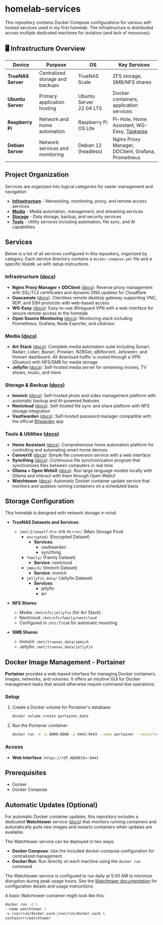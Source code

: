 # homelab-services

This repository contains Docker Compose configurations for various self-hosted services used in my first homelab. The infrastructure is distributed across multiple dedicated machines for isolation (and lack of resources):

## 🖥️ Infrastructure Overview

| Device | Purpose | OS | Key Services |
|--------|---------|----|--------------|
| **TrueNAS Server** | Centralized storage and backups | TrueNAS Scale | ZFS storage, SMB/NFS shares |
| **Ubuntu Server** | Primary application hosting | Ubuntu Server 22.04 LTS | Docker containers, application services |
| **Raspberry Pi** | Network and home automation | Raspberry Pi OS Lite | Pi-Hole, Home Assistant, WG-Easy, [Taskwise](https://github.com/zainibeats/taskwise) |
| **Debian Server** | Network services and monitoring | Debian 12 (headless) | Nginx Proxy Manager, DDClient, Grafana, Prometheus |

## Project Organization

Services are organized into logical categories for easier management and navigation:

- **[Infrastructure](./infrastructure/README.md)** - Networking, monitoring, proxy, and remote access services
- **[Media](./media/README.md)** - Media automation, management, and streaming services
- **[Storage](./storage/README.md)** - Data storage, backup, and security services
- **[Tools](./tools/README.md)** - Utility services including automation, file sync, and AI capabilities

## Services

Below is a list of all services configured in this repository, organized by category. Each service directory contains a `docker-compose.yml` file and a specific `README.md` with setup instructions.

### Infrastructure ([docs](./infrastructure/README.md))
- **Nginx Proxy Manager + DDClient** ([docs](./infrastructure/nginx-ddclient/README.md)): Reverse proxy management with SSL/TLS certificates and dynamic DNS updates for Cloudflare
- **Guacamole** ([docs](./infrastructure/guacamole/README.md)): Clientless remote desktop gateway supporting VNC, RDP, and SSH protocols with web-based access
- **WG-Easy** ([docs](./infrastructure/wg-easy/README.md)): Easy-to-use Wireguard VPN with a web interface for secure remote access to the homelab
- **Open Source Monitoring** ([docs](./infrastructure/opensource-monitoring/README.md)): Monitoring stack including Prometheus, Grafana, Node Exporter, and cAdvisor

### Media ([docs](./media/README.md))
- **Arr Stack** ([docs](./media/arr-stack/README.md)): Complete media automation suite including Sonarr, Radarr, Lidarr, Bazarr, Prowlarr, NZBGet, qBittorrent, Jellyseerr, and Homarr dashboard. All download traffic is routed through a VPN (Gluetun) with NFS/SMB for media storage
- **Jellyfin** ([docs](./media/jellyfin/README.md)): Self-hosted media server for streaming movies, TV shows, music, and more

### Storage & Backup ([docs](./storage/README.md))
- **Immich** ([docs](./storage/immich/README.md)): Self-hosted photo and video management platform with automatic backup and AI-powered features
- **Nextcloud** ([docs](./storage/nextcloud/README.md)): Self-hosted file sync and share platform with NFS storage integration
- **Vaultwarden** ([docs](./storage/vaultwarden/README.md)): Self-hosted password manager compatible with the official [Bitwarden](https://bitwarden.com/) app

### Tools & Utilities ([docs](./tools/README.md))
- **Home Assistant** ([docs](./tools/home-assistant/README.md)): Comprehensive home automation platform for controlling and automating smart home devices
- **ConvertX** ([docs](./tools/convertx/README.md)): Simple file conversion service with a web interface
- **Syncthing** ([docs](./tools/syncthing/README.md)): Continuous file synchronization program that synchronizes files between computers in real time
- **Ollama + Open WebUI** ([docs](./tools/ollama-openwebui/README.md)): Run large language models locally with Ollama and interact with them through Open WebUI
- **Watchtower** ([docs](./tools/watchtower/README.md)): Automatic Docker container update service that monitors and updates running containers on a scheduled basis

## Storage Configuration

This homelab is designed with network storage in mind:

- **TrueNAS Datasets and Services**:
  - `/mnt/Ironwolf-Pro-8TB-Mirror/` (Main Storage Pool)
    - `encrypted/` (Encrypted Dataset)
      - **Services**:
        - vaultwarden
        - syncthing
    - `family/` (Family Dataset)
      - **Service**: nextcloud
    - `immich/` (Immich Dataset)
      - **Service**: immich
    - `jellyfin_data/` (Jellyfin Dataset)
      - **Services**:
        - jellyfin
        - arr

- **NFS Shares**:
  - Media: `/mnt/nfs/jellyfin` (for Arr Stack)
  - Nextcloud: `/mnt/nfs/family/nextcloud`
  - Configured in `/etc/fstab` for automatic mounting
  
- **SMB Shares**:
  - Immich: `/mnt/truenas_data/immich`
  - Jellyfin: `/mnt/truenas_data/jellyfin`

## Docker Image Management - Portainer

**Portainer** provides a web-based interface for managing Docker containers, images, networks, and volumes. It offers an intuitive GUI for Docker management tasks that would otherwise require command-line operations.

### Setup

1. Create a Docker volume for Portainer's database:
   ```bash
   docker volume create portainer_data
   ```

2. Run the Portainer container:
   ```bash
   docker run -d -p 8000:8000 -p 9443:9443 --name portainer --restart=always -v /var/run/docker.sock:/var/run/docker.sock -v portainer_data:/data portainer/portainer-ce:lts
   ```

### Access

- **Web Interface**: `https://<IP_ADDRESS>:9443`

## Prerequisites

-   Docker
-   Docker Compose

## Automatic Updates (Optional)

For automatic Docker container updates, this repository includes a dedicated **Watchtower** service ([docs](./tools/watchtower/README.md)) that monitors running containers and automatically pulls new images and restarts containers when updates are available.

The Watchtower service can be deployed in two ways:
- **Docker Compose**: Use the included docker-compose configuration for centralized management
- **Docker Run**: Run directly on each machine using the `docker run` command

The Watchtower service is configured to run daily at 5:00 AM to minimize disruption during peak usage hours. See the [Watchtower documentation](./tools/watchtower/README.md) for configuration details and usage instructions.

A basic Watchtower container might look like this:

```bash
docker run -d \
--name watchtower \
-v /var/run/docker.sock:/var/run/docker.sock \
containrrr/watchtower
```
